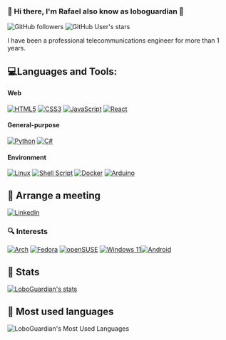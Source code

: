 ### 👋 Hi there, I'm Rafael also know as loboguardian 🐺

![GitHub followers](https://img.shields.io/github/followers/loboguardian?color=777777&logo=github&logoColor=white&labelColor=101010&style=for-the-badge) ![GitHub User's stars](https://img.shields.io/github/stars/loboguardian?color=777777&logo=github&logoColor=white&labelColor=101010&style=for-the-badge)

<!-- <p align="center">
<a href="#"><img src="#" height="100%" width="100%" /></a>
</p> -->

I have been a professional telecommunications engineer for more than 1 years.

## 💻Languages and Tools:

#### Web
[![HTML5](https://img.shields.io/badge/html5-%23E34F26.svg?style=for-the-badge&logo=html5&logoColor=white&labelColor=101010)](https://html.spec.whatwg.org/) [![CSS3](https://img.shields.io/badge/css3-%231572B6.svg?style=for-the-badge&logo=css3&logoColor=white&labelColor=101010)](https://www.w3.org/TR/CSS/#css) [![JavaScript](https://img.shields.io/badge/JavaScript-F7DF1E?style=for-the-badge&logo=javascript&logoColor=white&labelColor=101010)](https://developer.mozilla.org/en-US/docs/Web/JavaScript) [![React](https://img.shields.io/badge/-ReactJs-61DAFB?logo=react&logoColor=white&style=for-the-badge&log=react&logoColor=white&labelColor=101010)](https://reactjs.org/)
#### General-purpose
[![Python](https://img.shields.io/badge/Python-yellow?style=for-the-badge&logo=python&logoColor=white&labelColor=101010)](https://www.python.org) [![C#](https://img.shields.io/badge/c%23-%23239120.svg?style=for-the-badge&logo=c-sharp&logoColor=white&labelColor=101010)](https://www.w3schools.com/cs/)
#### Environment
[![Linux](https://img.shields.io/badge/Linux-FCC624?style=for-the-badge&logo=linux&logoColor=white&labelColor=101010)](https://www.linux.org/) [![Shell Script](https://img.shields.io/badge/shell_script-%23121011.svg?style=for-the-badge&logo=gnu-bash&logoColor=white&labelColor=101010)](https://www.gnu.org/software/bash/) [![Docker](https://img.shields.io/badge/docker-%230db7ed.svg?style=for-the-badge&logo=docker&logoColor=white&labelColor=101010)](https://www.docker.com/) [![Arduino](https://img.shields.io/badge/-Arduino-00979D?style=for-the-badge&logo=Arduino&logoColor=white&labelColor=101010)](https://www.arduino.cc/)


## 📌 Arrange a meeting

[![LinkedIn](https://img.shields.io/badge/linkedin-%230077B5.svg?style=for-the-badge&logo=linkedin&logoColor=white&labelColor=101010)](https://www.linkedin.com/in/gonzalezrbx/)

### 🔍 Interests

[![Arch](https://img.shields.io/badge/Arch%20Linux-1793D1?logo=arch-linux&logoColor=fff&style=for-the-badge&logoColor=white&labelColor=101010)](https://archlinux.org/)
[![Fedora](https://img.shields.io/badge/Fedora-294172?style=for-the-badge&logo=fedora&logoColor=white&labelColor=101010)](https://fedoraproject.org/)
[![openSUSE](https://img.shields.io/badge/openSUSE-%2364B345?style=for-the-badge&logo=openSUSE&logoColor=white&labelColor=101010)](opensuse.org/)
[![Windows 11](https://img.shields.io/badge/Windows%2011-%230079d5.svg?style=for-the-badge&logo=Windows%2011&logoColor=white&labelColor=101010)](https://www.microsoft.com/en-us/windows/windows-11)[![Android](https://img.shields.io/badge/Android-3DDC84?style=for-the-badge&logo=android&logoColor=white&labelColor=101010)](https://www.android.com/)

## 🧮 Stats 
[![LoboGuardian's stats](https://github-readme-stats.vercel.app/api?username=loboguardian&show_icons=true&theme=react)](https://github.com/loboguardian/github-readme-stats)

## 📝 Most used languages
![LoboGuardian's Most Used Languages](https://github-readme-stats.vercel.app/api/top-langs/?username=loboguardian&theme=react&layout=compact&hide=)

<!-- Firma -->
<!-- <p align="right">
    Thanks for watching! 🐙<br>
</p> -->

<!--
**LoboGuardian/loboguardian** is a ✨ _special_ ✨ repository because its `README.md` (this file) appears on your GitHub profile.

Here are some ideas to get you started:

- 🔭 I’m currently working on ...
- 🌱 I’m currently learning ...
- 👯 I’m looking to collaborate on ...
- 🤔 I’m looking for help with ...
- 💬 Ask me about ...
- 📫 How to reach me: ...
- 😄 Pronouns: ...
- ⚡ Fun fact: ...
-->
